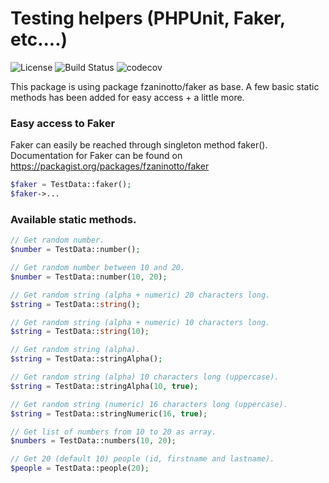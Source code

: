 # Testing helpers (PHPUnit, Faker, etc....)

![License](https://img.shields.io/packagist/l/corex/testing.svg)
![Build Status](https://travis-ci.org/corex/testing.svg?branch=master)
![codecov](https://codecov.io/gh/corex/testing/branch/master/graph/badge.svg)


This package is using package fzaninotto/faker as base.
A few basic static methods has been added for easy access + a little more.


### Easy access to Faker
Faker can easily be reached through singleton method faker().
Documentation for Faker can be found on https://packagist.org/packages/fzaninotto/faker
```php
$faker = TestData::faker();
$faker->...
```


### Available static methods.
```php
// Get random number.
$number = TestData::number();

// Get random number between 10 and 20.
$number = TestData::number(10, 20);

// Get random string (alpha + numeric) 20 characters long.
$string = TestData::string();

// Get random string (alpha + numeric) 10 characters long.
$string = TestData::string(10);

// Get random string (alpha).
$string = TestData::stringAlpha();

// Get random string (alpha) 10 characters long (uppercase).
$string = TestData::stringAlpha(10, true);

// Get random string (numeric) 16 characters long (uppercase).
$string = TestData::stringNumeric(16, true);

// Get list of numbers from 10 to 20 as array.
$numbers = TestData::numbers(10, 20);

// Get 20 (default 10) people (id, firstname and lastname).
$people = TestData::people(20);
```
